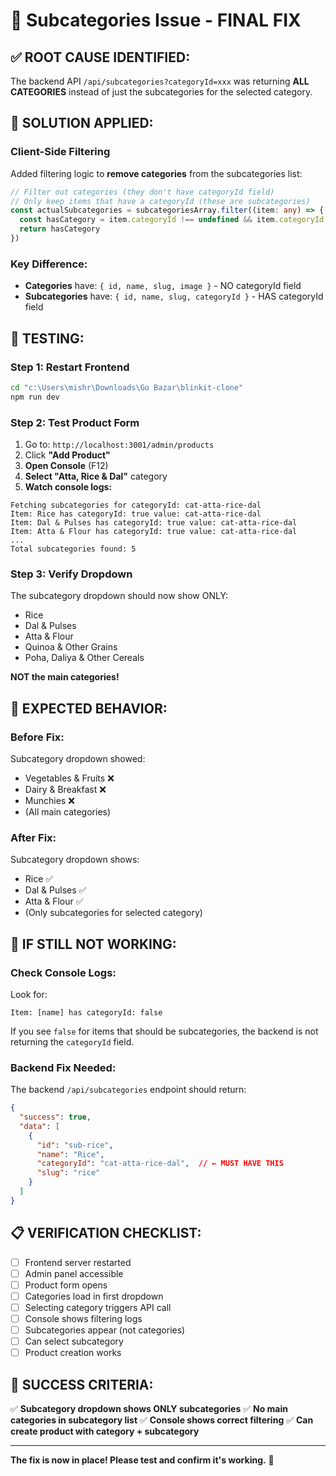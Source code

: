 # 🎯 Subcategories Issue - FINAL FIX

## ✅ **ROOT CAUSE IDENTIFIED:**

The backend API `/api/subcategories?categoryId=xxx` was returning **ALL CATEGORIES** instead of just the subcategories for the selected category.

## 🔧 **SOLUTION APPLIED:**

### **Client-Side Filtering**
Added filtering logic to **remove categories** from the subcategories list:

```typescript
// Filter out categories (they don't have categoryId field)
// Only keep items that have a categoryId (these are subcategories)
const actualSubcategories = subcategoriesArray.filter((item: any) => {
  const hasCategory = item.categoryId !== undefined && item.categoryId !== null
  return hasCategory
})
```

### **Key Difference:**
- **Categories** have: `{ id, name, slug, image }` - NO categoryId field
- **Subcategories** have: `{ id, name, slug, categoryId }` - HAS categoryId field

## 🧪 **TESTING:**

### **Step 1: Restart Frontend**
```bash
cd "c:\Users\mishr\Downloads\Go Bazar\blinkit-clone"
npm run dev
```

### **Step 2: Test Product Form**
1. Go to: `http://localhost:3001/admin/products`
2. Click **"Add Product"**
3. **Open Console** (F12)
4. **Select "Atta, Rice & Dal"** category
5. **Watch console logs:**

```
Fetching subcategories for categoryId: cat-atta-rice-dal
Item: Rice has categoryId: true value: cat-atta-rice-dal
Item: Dal & Pulses has categoryId: true value: cat-atta-rice-dal
Item: Atta & Flour has categoryId: true value: cat-atta-rice-dal
...
Total subcategories found: 5
```

### **Step 3: Verify Dropdown**
The subcategory dropdown should now show ONLY:
- Rice
- Dal & Pulses
- Atta & Flour
- Quinoa & Other Grains
- Poha, Daliya & Other Cereals

**NOT the main categories!**

## 🎯 **EXPECTED BEHAVIOR:**

### **Before Fix:**
Subcategory dropdown showed:
- Vegetables & Fruits ❌
- Dairy & Breakfast ❌
- Munchies ❌
- (All main categories)

### **After Fix:**
Subcategory dropdown shows:
- Rice ✅
- Dal & Pulses ✅
- Atta & Flour ✅
- (Only subcategories for selected category)

## 🚨 **IF STILL NOT WORKING:**

### **Check Console Logs:**
Look for:
```
Item: [name] has categoryId: false
```
If you see `false` for items that should be subcategories, the backend is not returning the `categoryId` field.

### **Backend Fix Needed:**
The backend `/api/subcategories` endpoint should return:
```json
{
  "success": true,
  "data": [
    {
      "id": "sub-rice",
      "name": "Rice",
      "categoryId": "cat-atta-rice-dal",  // ← MUST HAVE THIS
      "slug": "rice"
    }
  ]
}
```

## 📋 **VERIFICATION CHECKLIST:**

- [ ] Frontend server restarted
- [ ] Admin panel accessible
- [ ] Product form opens
- [ ] Categories load in first dropdown
- [ ] Selecting category triggers API call
- [ ] Console shows filtering logs
- [ ] Subcategories appear (not categories)
- [ ] Can select subcategory
- [ ] Product creation works

## 🎉 **SUCCESS CRITERIA:**

✅ **Subcategory dropdown shows ONLY subcategories**
✅ **No main categories in subcategory list**
✅ **Console shows correct filtering**
✅ **Can create product with category + subcategory**

---

**The fix is now in place! Please test and confirm it's working.** 🚀
